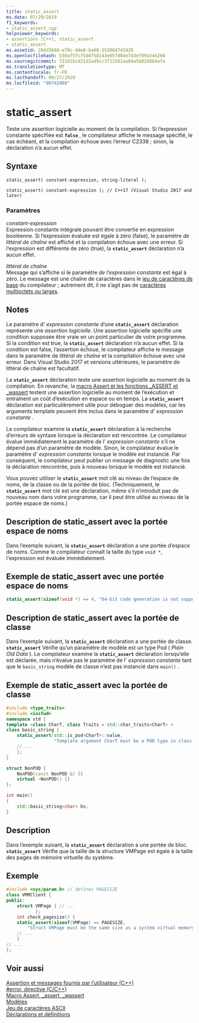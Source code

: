 ```yaml
---
title: static_assert
ms.date: 07/29/2019
f1_keywords:
- static_assert_cpp
helpviewer_keywords:
- assertions [C++], static_assert
- static_assert
ms.assetid: 28dd3668-e78c-4de8-ba68-552084743426
ms.openlocfilehash: b30af5fcf5d4f58143e657d84e743ef09a34e268
ms.sourcegitcommit: 72161bcd21d1ad9cc3f12261aa84a5b026884afa
ms.translationtype: MT
ms.contentlocale: fr-FR
ms.lasthandoff: 09/17/2020
ms.locfileid: "90742968"
---
```

# <a name="static_assert"></a>static_assert

Teste une assertion logicielle au moment de la compilation. Si l’expression constante spécifiée est **`false`** , le compilateur affiche le message spécifié, le cas échéant, et la compilation échoue avec l’erreur C2338 ; sinon, la déclaration n’a aucun effet.

## <a name="syntax"></a>Syntaxe

```
static_assert( constant-expression, string-literal );

static_assert( constant-expression ); // C++17 (Visual Studio 2017 and later)
```

### <a name="parameters"></a>Paramètres

*constant-expression*\
Expression constante intégrale pouvant être convertie en expression booléenne. Si l’expression évaluée est égale à zéro (false), le paramètre *de littéral de chaîne* est affiché et la compilation échoue avec une erreur. Si l’expression est différente de zéro (true), la **`static_assert`** déclaration n’a aucun effet.

*littéral de chaîne*\
Message qui s’affiche si le paramètre *de l’expression constante* est égal à zéro. Le message est une chaîne de caractères dans le [jeu de caractères de base](../c-language/ascii-character-set.md) du compilateur ; autrement dit, il ne s’agit pas de [caractères multioctets ou larges](../c-language/multibyte-and-wide-characters.md).

## <a name="remarks"></a>Notes

Le paramètre d' *expression constante* d’une **`static_assert`** déclaration représente une *assertion logicielle*. Une assertion logicielle spécifie une condition supposée être vraie en un point particulier de votre programme. Si la condition est true, la **`static_assert`** déclaration n’a aucun effet. Si la condition est false, l’assertion échoue, le compilateur affiche le message dans le paramètre de *littéral de chaîne* et la compilation échoue avec une erreur. Dans Visual Studio 2017 et versions ultérieures, le paramètre de littéral de chaîne est facultatif.

La **`static_assert`** déclaration teste une assertion logicielle au moment de la compilation. En revanche, la [macro Assert et les fonctions _ASSERT et _wassert](../c-runtime-library/reference/assert-macro-assert-wassert.md) testent une assertion logicielle au moment de l’exécution et entraînent un coût d’exécution en espace ou en temps. La **`static_assert`** déclaration est particulièrement utile pour déboguer des modèles, car les arguments template peuvent être inclus dans le paramètre d' *expression constante* .

Le compilateur examine la **`static_assert`** déclaration à la recherche d’erreurs de syntaxe lorsque la déclaration est rencontrée. Le compilateur évalue immédiatement le paramètre de l' *expression constante* s’il ne dépend pas d’un paramètre de modèle. Sinon, le compilateur évalue le paramètre d' *expression constante* lorsque le modèle est instancié. Par conséquent, le compilateur peut publier un message de diagnostic une fois la déclaration rencontrée, puis à nouveau lorsque le modèle est instancié.

Vous pouvez utiliser le **`static_assert`** mot clé au niveau de l’espace de noms, de la classe ou de la portée de bloc. (Techniquement, le **`static_assert`** mot clé est une déclaration, même s’il n’introduit pas de nouveau nom dans votre programme, car il peut être utilisé au niveau de la portée espace de noms.)

## <a name="description-of-static_assert-with-namespace-scope"></a>Description de static_assert avec la portée espace de noms

Dans l’exemple suivant, la **`static_assert`** déclaration a une portée d’espace de noms. Comme le compilateur connaît la taille du type `void *`, l'expression est évaluée immédiatement.

## <a name="example-of-static_assert-with-namespace-scope"></a>Exemple de static_assert avec une portée espace de noms

```cpp
static_assert(sizeof(void *) == 4, "64-bit code generation is not supported.");
```

## <a name="description-of-static_assert-with-class-scope"></a>Description de static_assert avec la portée de classe

Dans l’exemple suivant, la **`static_assert`** déclaration a une portée de classe. **`static_assert`** Vérifie qu’un paramètre de modèle est un type Pod ( *Plain Old Data* ). Le compilateur examine la **`static_assert`** déclaration lorsqu’elle est déclarée, mais n’évalue pas le paramètre de l' *expression constante* tant que le `basic_string` modèle de classe n’est pas instancié dans `main()` .

## <a name="example-of-static_assert-with-class-scope"></a>Exemple de static_assert avec la portée de classe

```cpp
#include <type_traits>
#include <iosfwd>
namespace std {
template <class CharT, class Traits = std::char_traits<CharT> >
class basic_string {
    static_assert(std::is_pod<CharT>::value,
                  "Template argument CharT must be a POD type in class template basic_string");
    // ...
    };
}

struct NonPOD {
    NonPOD(const NonPOD &) {}
    virtual ~NonPOD() {}
};

int main()
{
    std::basic_string<char> bs;
}
```

## <a name="description"></a>Description

Dans l’exemple suivant, la **`static_assert`** déclaration a une portée de bloc. **`static_assert`** Vérifie que la taille de la structure VMPage est égale à la taille des pages de mémoire virtuelle du système.

## <a name="example"></a>Exemple

```cpp
#include <sys/param.h> // defines PAGESIZE
class VMMClient {
public:
    struct VMPage { // ...
           };
    int check_pagesize() {
    static_assert(sizeof(VMPage) == PAGESIZE,
        "Struct VMPage must be the same size as a system virtual memory page.");
    // ...
    }
// ...
};
```

## <a name="see-also"></a>Voir aussi

[Assertion et messages fournis par l’utilisateur (C++)](../cpp/assertion-and-user-supplied-messages-cpp.md)<br/>
[#error, directive (C/C++)](../preprocessor/hash-error-directive-c-cpp.md)<br/>
[Macro Assert, _assert, _wassert](../c-runtime-library/reference/assert-macro-assert-wassert.md)<br/>
[Modèles](../cpp/templates-cpp.md)<br/>
[Jeu de caractères ASCII](../c-language/ascii-character-set.md)<br/>
[Déclarations et définitions](declarations-and-definitions-cpp.md)
